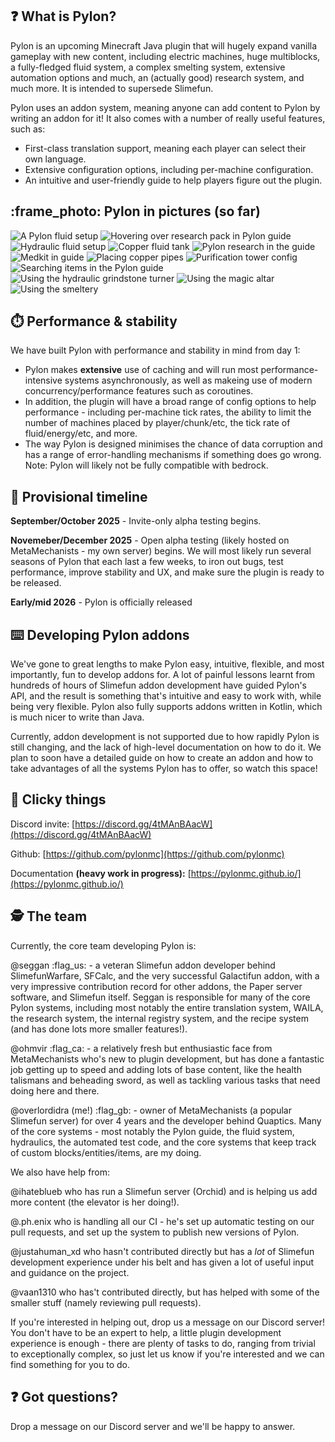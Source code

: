 ## :question: What is Pylon?

Pylon is an upcoming Minecraft Java plugin that will hugely expand vanilla gameplay with new content, including electric machines, huge multiblocks, a fully-fledged fluid system, a complex smelting system, extensive automation options and much, an (actually good) research system, and much more. It is intended to supersede Slimefun.

Pylon uses an addon system, meaning anyone can add content to Pylon by writing an addon for it! It also comes with a number of really useful features, such as:
- First-class translation support, meaning each player can select their own language.
- Extensive configuration options, including per-machine configuration. 
- An intuitive and user-friendly guide to help players figure out the plugin.

## :frame_photo: Pylon in pictures (so far)

![A Pylon fluid setup](/img/fluid-setup.png)
![Hovering over research pack in Pylon guide](/img/hovering-over-research-pack.png)
![Hydraulic fluid setup](/img/hydraulic-fluid-setup.png)
![Copper fluid tank](/img/looking-at-copper-fluid-tank.png)
![Pylon research in the guide](/img/looking-at-research.png)
![Medkit in guide](/img/medkit.png)
![Placing copper pipes](/img/placing-pipes.png)
![Purification tower config](/img/purification-tower-config.png)
![Searching items in the Pylon guide](/img/searching-items.png)
![Using the hydraulic grindstone turner](/img/using-grindstone-turner.png)
![Using the magic altar](/img/using-magic-altar.png)
![Using the smeltery](/img/using-smeltery.png)

## :stopwatch: Performance & stability

We have built Pylon with performance and stability in mind from day 1:

- Pylon makes **extensive** use of caching and will run most performance-intensive systems asynchronously, as well as makeing use of modern concurrency/performance features such as coroutines. 
- In addition, the plugin will have a broad range of config options to help performance - including per-machine tick rates, the ability to limit the number of machines placed by player/chunk/etc, the tick rate of fluid/energy/etc, and more. 
- The way Pylon is designed minimises the chance of data corruption and has a range of error-handling mechanisms if something does go wrong. 
Note: Pylon will likely not be fully compatible with bedrock.

## :calendar: Provisional timeline

**September/October 2025** - Invite-only alpha testing begins.

**Novemeber/December 2025** - Open alpha testing (likely hosted on MetaMechanists - my own server) begins. We will most likely run several seasons of Pylon that each last a few weeks, to iron out bugs, test performance, improve stability and UX, and make sure the plugin is ready to be released.

**Early/mid 2026** - Pylon is officially released

## :keyboard: Developing Pylon addons

We've gone to great lengths to make Pylon easy, intuitive, flexible, and most importantly, fun to develop addons for. A lot of painful lessons learnt from hundreds of hours of Slimefun addon development have guided Pylon's API, and the result is something that's intuitive and easy to work with, while being very flexible. Pylon also fully supports addons written in Kotlin, which is much nicer to write than Java.

Currently, addon development is not supported due to how rapidly Pylon is still changing, and the lack of high-level documentation on how to do it. We plan to soon have a detailed guide on how to create an addon and how to take advantages of all the systems Pylon has to offer, so watch this space!

## :link: Clicky things

Discord invite: [https://discord.gg/4tMAnBAacW](https://discord.gg/4tMAnBAacW)

Github: [https://github.com/pylonmc](https://github.com/pylonmc)

Documentation **(heavy work in progress):** [https://pylonmc.github.io/](https://pylonmc.github.io/)

## :detective: The team

Currently, the core team developing Pylon is:

@seggan :flag_us: - a veteran Slimefun addon developer behind SlimefunWarfare, SFCalc, and the very successful Galactifun addon, with a very impressive contribution record for other addons, the Paper server software, and Slimefun itself. Seggan is responsible for many of the core Pylon systems, including most notably the entire translation system, WAILA, the research system, the internal registry system, and the recipe system (and has done lots more smaller features!).

@ohmvir :flag_ca: - a relatively fresh but enthusiastic face from MetaMechanists who's new to plugin development, but has done a fantastic job getting up to speed and adding lots of base content, like the health talismans and beheading sword, as well as tackling various tasks that need doing here and there.

@overlordidra (me!) :flag_gb: - owner of MetaMechanists (a popular Slimefun server) for over 4 years and the developer behind Quaptics. Many of the core systems - most notably the Pylon guide, the fluid system, hydraulics, the automated test code, and the core systems that keep track of custom blocks/entities/items, are my doing.

We also have help from:

@ihateblueb who has run a Slimefun server (Orchid) and is helping us add more content (the elevator is her doing!).

@.ph.enix who is handling all our CI - he's set up automatic testing on our pull requests, and set up the system to publish new versions of Pylon.

@justahuman_xd who hasn't contributed directly but has a *lot* of Slimefun development experience under his belt and has given a lot of useful input and guidance on the project.

@vaan1310 who has't contributed directly, but has helped with some of the smaller stuff (namely reviewing pull requests).

If you're interested in helping out, drop us a message on our Discord server! You don't have to be an expert to help, a little plugin development experience is enough - there are plenty of tasks to do, ranging from trivial to exceptionally complex, so just let us know if you're interested and we can find something for you to do.

## :question: Got questions?
Drop a message on our Discord server and we'll be happy to answer.

